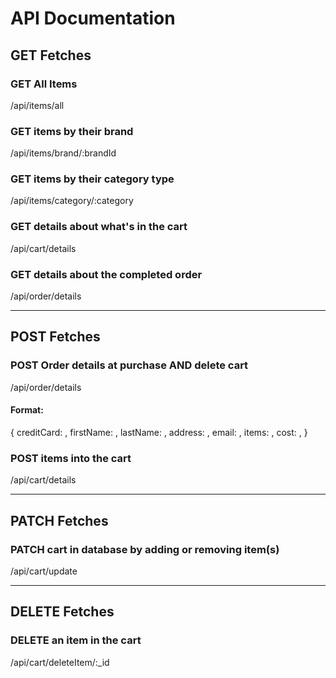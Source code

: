 # API Documentation


## **GET Fetches**

### GET All Items 
/api/items/all

### GET items by their brand
/api/items/brand/:brandId

### GET items by their category type
/api/items/category/:category

### GET details about what's in the cart
/api/cart/details

### GET details about the completed order
/api/order/details

--- 

## **POST Fetches**

### POST Order details at purchase AND delete cart
/api/order/details

#### Format:
{
    creditCard: ,
    firstName: ,
    lastName: ,
    address: ,
    email: ,
    items: ,
    cost: ,
}

### POST items into the cart
/api/cart/details

--- 

## **PATCH Fetches**

### PATCH cart in database by adding or removing item(s)
/api/cart/update

--- 

## **DELETE Fetches**

### DELETE an item in the cart
/api/cart/deleteItem/:_id